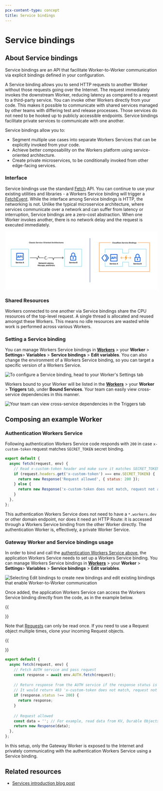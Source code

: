 ```yaml
---
pcx-content-type: concept
title: Service bindings
---
```


# Service bindings

## About Service bindings

Service bindings are an API that facilitate Worker-to-Worker communication via explicit bindings defined in your configuration.

A Service binding allows you to send HTTP requests to another Worker without those requests going over the Internet. The request immediately invokes the downstream Worker, reducing latency as compared to a request to a third-party service. You can invoke other Workers directly from your code. This makes it possible to communicate with shared services managed by other teams with differing test and release processes. Those services do not need to be hooked up to publicly accessible endpoints. Service bindings facilitate private services to communicate with one another.

Service bindings allow you to:

* Segment multiple use cases into separate Workers Services that can be explicitly invoked from your code.
* Achieve better composability on the Workers platform using service-oriented architecture.
* Create private microservices, to be conditionally invoked from other edge-facing services.


### Interface

Service bindings use the standard [Fetch](../../runtime-apis/fetch) API. You can continue to use your existing utilities and libraries - a Workers Service binding will trigger a [FetchEvent](../../runtime-apis/fetch-event). While the interface among Service bindings is HTTP, the networking is not. Unlike the typical microservice architecture, where services communicate over a network and can suffer from latency or interruption, Service bindings are a zero-cost abstraction. When one Worker invokes another, there is no network delay and the request is executed immediately.

![Service bindings are a zero-cost abstraction](../media/../routing/media/service-bindings-comparison.png)

### Shared Resources
Workers connected to one another via Service bindings share the CPU resources of the top-level request. A single thread is allocated and reused amongst these Workers. This means no idle resources are wasted while work is performed across various Workers.

### Setting a Service binding
You can manage Workers Service bindings in [**Workers**](https://dash.cloudflare.com/?zone=workers) > your **Worker** > **Settings**> **Variables** > **Service bindings** > **Edit variables**. You can also change the environment of a Workers Service binding, so you can target a specific version of a Workers Service.

![To configure a Service binding, head to your Worker's Settings tab](../media/service-bindings-config.png)

Workers bound to your Worker will be listed in the [**Workers**](https://dash.cloudflare.com/?zone=workers) > your **Worker** > **Triggers** tab, under **Bound Services**. Your team can easily view cross-service dependencies in this manner.

![Your team can view cross-service dependencies in the Triggers tab](../media/service-bindings-triggers.png)

## Composing an example Worker

### Authentication Workers Service

Following authentication Workers Service code responds with `200` in case `x-custom-token` request matches `SECRET_TOKEN` secret binding.

```js
export default {
  async fetch(request, env) {
    // Read x-custom-token header and make sure it matches SECRET_TOKEN
    if (request.headers.get('x-custom-token') === env.SECRET_TOKEN) {
      return new Response('Request allowed', { status: 200 });
    } else {
      return new Response('x-custom-token does not match, request not allowed', { status: 403 });
    }
  },
};
```

This authentication Workers Service does not need to have a `*.workers.dev` or other domain endpoint, nor does it need an HTTP Route: it is accessed through a Workers Service binding from the other Worker directly. The authentication Worker is, effectively, a private Worker Service.

### Gateway Worker and Service bindings usage

In order to bind and call the [authentication Workers Service above](/workers/#authentication-service), the application Workers Service needs to set up a Workers Service binding. You can manage Workers Service bindings in [**Workers**](https://dash.cloudflare.com/?zone=workers) > your **Worker** > **Settings**> **Variables** > **Service bindings** > **Edit variables**.

![Selecting Edit bindings to create new bindings and edit existing bindings that enable Worker-to-Worker communication](../media/service-bindings.png)

Once added, the application Workers Service can access the Workers Service binding directly from the code, as in the example below.

{{<Aside type="note">}}

Note that [Requests](/workers/runtime-apis/request/) can only be read once. If you need to use a Request object multiple times, clone your incoming Request objects.

{{</Aside>}}

```js
export default {
  async fetch(request, env) {
    // Fetch AUTH service and pass request
    const response = await env.AUTH.fetch(request);

    // Return response from the AUTH service if the response status is not 200
    // It would return 403 'x-custom-token does not match, request not allowed' response in such case
    if (response.status !== 200) {
      return response;
    }

    // Request allowed
    const data = ''; // For example, read data from KV, Durable Objects, or Database
    return new Response(data);
  },
};
```

In this setup, only the Gateway Worker is exposed to the Internet and privately communicating with the authentication Workers Service using a Service binding.

## Related resources

- [Services introduction blog post](https://blog.cloudflare.com/introducing-worker-services/)
